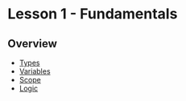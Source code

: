 # Lesson 1 - Fundamentals

## Overview

* [Types](./types.md)
* [Variables](./variables.md)
* [Scope](./scope.md)
* [Logic](./logic.md)